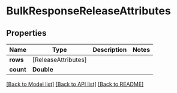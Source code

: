 # BulkResponseReleaseAttributes

## Properties
Name | Type | Description | Notes
------------ | ------------- | ------------- | -------------
**rows** | [ReleaseAttributes] |  | 
**count** | **Double** |  | 

[[Back to Model list]](../README.md#documentation-for-models) [[Back to API list]](../README.md#documentation-for-api-endpoints) [[Back to README]](../README.md)


